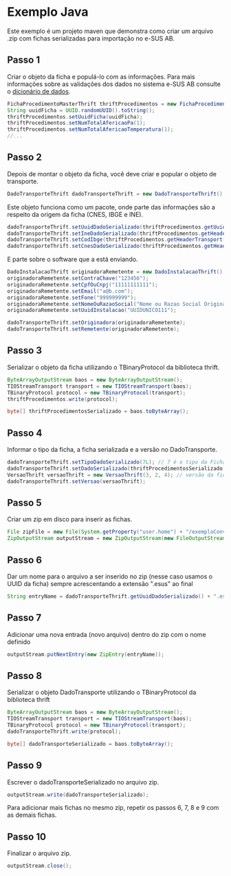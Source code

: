 # Exemplo Java

Este exemplo é um projeto maven que demonstra como criar um arquivo .zip com fichas serializadas para importação no e-SUS AB.

## Passo 1

Criar o objeto da ficha e populá-lo com as informações.
Para mais informações sobre as validações dos dados no sistema e-SUS AB consulte o [dicionário de dados](http://esusab.github.io/integracao/).

```java
FichaProcedimentoMasterThrift thriftProcedimentos = new FichaProcedimentoMasterThrift();
String uuidFicha = UUID.randomUUID().toString();
thriftProcedimentos.setUuidFicha(uuidFicha);
thriftProcedimentos.setNumTotalAfericaoPa(1);
thriftProcedimentos.setNumTotalAfericaoTemperatura(1);
//... 
```

## Passo 2

Depois de montar o objeto da ficha, você deve criar e popular o objeto de transporte.

```java
DadoTransporteThrift dadoTransporteThrift = new DadoTransporteThrift();
```

Este objeto funciona como um pacote, onde parte das informações são a respeito da origem da ficha (CNES, IBGE e INE).

```java
dadoTransporteThrift.setUuidDadoSerializado(thriftProcedimentos.getUuidFicha());
dadoTransporteThrift.setIneDadoSerializado(thriftProcedimentos.getHeaderTransport().getIne());
dadoTransporteThrift.setCodIbge(thriftProcedimentos.getHeaderTransport().getCodigoIbgeMunicipio());
dadoTransporteThrift.setCnesDadoSerializado(thriftProcedimentos.getHeaderTransport().getCnes());
```

E parte sobre o software que a está enviando.

```java
DadoInstalacaoThrift originadoraRemetente = new DadoInstalacaoThrift();
originadoraRemetente.setContraChave("123456");
originadoraRemetente.setCpfOuCnpj("11111111111");
originadoraRemetente.setEmail("a@b.com");
originadoraRemetente.setFone("999999999");
originadoraRemetente.setNomeOuRazaoSocial("Nome ou Razao Social Originadora e Remetente");
originadoraRemetente.setUuidInstalacao("UUIDUNICO111");

dadoTransporteThrift.setOriginadora(originadoraRemetente);
dadoTransporteThrift.setRemetente(originadoraRemetente);
```

## Passo 3

Serializar o objeto da ficha utilizando o TBinaryProtocol da biblioteca thrift.

```java
ByteArrayOutputStream baos = new ByteArrayOutputStream();
TIOStreamTransport transport = new TIOStreamTransport(baos);
TBinaryProtocol protocol = new TBinaryProtocol(transport);
thriftProcedimentos.write(protocol);

byte[] thriftProcedimentosSerializado = baos.toByteArray();
```

## Passo 4

Informar o tipo da ficha, a ficha serializada e a versão no DadoTransporte.

```java
dadoTransporteThrift.setTipoDadoSerializado(7L); // 7 é o tipo da Ficha de Procedimentos, usada nesse exemplo.
dadoTransporteThrift.setDadoSerializado(thriftProcedimentosSerializado);
VersaoThrift versaoThrift = new VersaoThrift(3, 2, 4); // versão da ficha a ser exportada (não é a versão do e-SUS AB)
dadoTransporteThrift.setVersao(versaoThrift);
```

## Passo 5

Criar um zip em disco para inserir as fichas.

```java
File zipFile = new File(System.getProperty("user.home") + "/exemploConversaoThrift.zip");
ZipOutputStream outputStream = new ZipOutputStream(new FileOutputStream(zipFile));
```

## Passo 6

Dar um nome para o arquivo a ser inserido no zip (nesse caso usamos o UUID da ficha) sempre acrescentando a extensão ".esus" ao final

```java
String entryName = dadoTransporteThrift.getUuidDadoSerializado() + ".esus";
```

## Passo 7

Adicionar uma nova entrada (novo arquivo) dentro do zip com o nome definido

```java
outputStream.putNextEntry(new ZipEntry(entryName));
```

## Passo 8

Serializar o objeto DadoTransporte utilizando o TBinaryProtocol da biblioteca thrift

```java
ByteArrayOutputStream baos = new ByteArrayOutputStream();
TIOStreamTransport transport = new TIOStreamTransport(baos);
TBinaryProtocol protocol = new TBinaryProtocol(transport);
dadoTransporteThrift.write(protocol);

byte[] dadoTransporteSerializado = baos.toByteArray();
```

## Passo 9

Escrever o dadoTransporteSerializado no arquivo zip.

```java
outputStream.write(dadoTransporteSerializado);
```

Para adicionar mais fichas no mesmo zip, repetir os passos 6, 7, 8 e 9 com as demais fichas.

## Passo 10

Finalizar o arquivo zip.

```java
outputStream.close();
```
